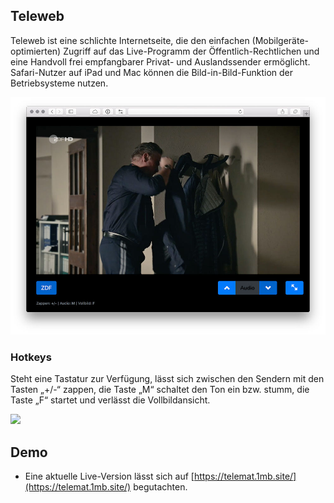 ## Teleweb
Teleweb ist eine schlichte Internetseite, die den einfachen (Mobilgeräte-optimierten) Zugriff auf das Live-Programm der Öffentlich-Rechtlichen und eine Handvoll frei empfangbarer Privat- und Auslandssender ermöglicht. Safari-Nutzer auf iPad und Mac können die Bild-in-Bild-Funktion der Betriebsysteme nutzen. 

![](pics/desktop.jpg)

### Hotkeys
Steht eine Tastatur zur Verfügung, lässt sich zwischen den Sendern mit den Tasten „+/-“ zappen, die Taste „M“ schaltet den Ton ein bzw. stumm, die Taste „F“ startet und verlässt die Vollbildansicht.

![](pics/screen-teleweb.png)

## Demo
- Eine aktuelle Live-Version lässt sich auf [https://telemat.1mb.site/](https://telemat.1mb.site/) begutachten.
